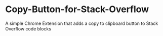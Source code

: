 # Copy-Button-for-Stack-Overflow
 A simple Chrome Extension that adds a copy to clipboard button to Stack Overflow code blocks
